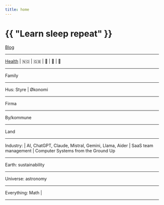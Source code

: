 ```yaml
---
title: home
---
```

# {{ "Learn sleep repeat" }}

[Blog](/pages/blog.html)

---

[Health](/2024/07/11/yoga.html)
 | 
🇳🇴
 | 
🇬🇧 
 | 
 🎸
 | 
🎵 
 | 
🎹

---

Family

---

Hus: Styre
 | 
Økonomi

---

Firma

---

By/kommune

---

Land

---

Industry: 
 | 
AI, ChatGPT, Claude, Mistral, Gemini, Llama, Aider 
 | 
SaaS team management 
 | 
Computer Systems from the Ground Up

---

Earth: sustainability

---

Universe: astronomy

---

Everything: Math 
 | 

---


